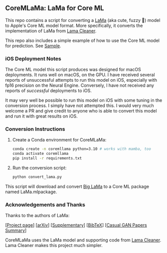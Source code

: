 ## CoreMLaMa: LaMa for Core ML

This repo contains a script for converting a [LaMa](https://advimman.github.io/lama-project/) (aka cute, fuzzy 🦙) model to Apple's Core ML model format. More specifically, it converts the implementation of LaMa from [Lama Cleaner](https://github.com/Sanster/lama-cleaner).

This repo also includes a simple example of how to use the Core ML model for prediction. See [Sample](Sample).

### iOS Deployment Notes

The Core ML model this script produces was designed for macOS deployments. It runs well on macOS, on the GPU. I have received several reports of unsuccessful attempts to run this model on iOS, especially with fp16 precision on the Neural Engine. Conversely, I have not received any reports of _successful_ deployments to iOS.

It may very well be possible to run this model on iOS with some tuning in the conversion process. I simply have not attempted this. I would very much welcome a PR and give credit to anyone who is able to convert this model and run it with great results on iOS.

### Conversion Instructions

1. Create a Conda environment for CoreMLaMa:
    ```sh
    conda create -n coremllama python=3.10 # works with mamba, too
    conda activate coremllama
    pip install -r requirements.txt
    ```

2. Run the conversion script:
    ```sh
    python convert_lama.py
    ```

This script will download and convert [Big LaMa](https://github.com/advimman/lama#models-options) to a Core ML package named LaMa.mlpackage.

### Acknowledgements and Thanks

Thanks to the authors of LaMa:

[[Project page](https://advimman.github.io/lama-project/)] [[arXiv](https://arxiv.org/abs/2109.07161)] [[Supplementary](https://ashukha.com/projects/lama_21/lama_supmat_2021.pdf)] [[BibTeX](https://senya-ashukha.github.io/projects/lama_21/paper.txt)] [[Casual GAN Papers Summary](https://www.casualganpapers.com/large-masks-fourier-convolutions-inpainting/LaMa-explained.html)]

CoreMLaMa uses the LaMa model and supporting code from [Lama Cleaner](https://github.com/Sanster/lama-cleaner). Lama Cleaner makes this project much simpler.
